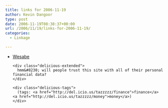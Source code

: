 ```yaml
---
title: links for 2006-11-19
author: Kevin Dangoor
type: post
date: 2006-11-19T08:38:37+00:00
url: /2006/11/19/links-for-2006-11-19/
categories:
  - Linkage

---
```

<ul class="delicious">
  <li>
    <div class="delicious-link">
      <a href="http://www.wesabe.com/">Wesabe</a>
    </div>
    
    <div class="delicious-extended">
      hmm&#8230; will people trust this site with all of their personal financial data?
    </div>
    
    <div class="delicious-tags">
      (tags: <a href="http://del.icio.us/tazzzzz/finance">finance</a> <a href="http://del.icio.us/tazzzzz/money">money</a>)
    </div>
  </li>
</ul>